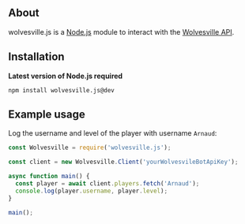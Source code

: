 ## About
wolvesville.js is a [Node.js](https://nodejs.org) module to interact with the [Wolvesville API](https://api-docs.wolvesville.com).

## Installation

**Latest version of Node.js required**
```sh-session
npm install wolvesville.js@dev
```

## Example usage

Log the username and level of the player with username `Arnaud`:
```javascript
const Wolvesville = require('wolvesville.js');

const client = new Wolvesville.Client('yourWolvesvileBotApiKey');

async function main() {
  const player = await client.players.fetch('Arnaud');
  console.log(player.username, player.level);
}

main();
```
